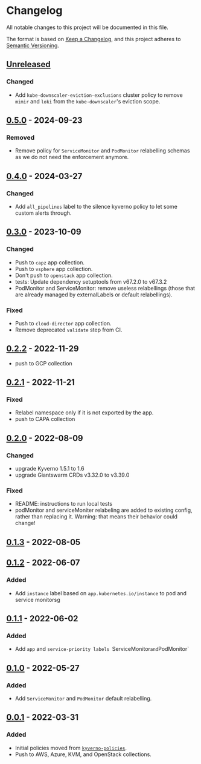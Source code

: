 # Changelog

All notable changes to this project will be documented in this file.

The format is based on [Keep a Changelog](https://keepachangelog.com/en/1.0.0/),
and this project adheres to [Semantic Versioning](https://semver.org/spec/v2.0.0.html).

## [Unreleased]

### Changed

- Add `kube-downscaler-eviction-exclusions` cluster policy to remove `mimir` and `loki` from the `kube-downscaler`'s eviction scope.

## [0.5.0] - 2024-09-23

### Removed

- Remove policy for `ServiceMonitor` and `PodMonitor` relabelling schemas as we do not need the enforcement anymore.

## [0.4.0] - 2024-03-27

### Changed

- Add `all_pipelines` label to the silence kyverno policy to let some custom alerts through.

## [0.3.0] - 2023-10-09

### Changed

- Push to `capz` app collection.
- Push to `vsphere` app collection.
- Don't push to `openstack` app collection.
- tests: Update dependency setuptools from v67.2.0 to v67.3.2
- PodMonitor and ServiceMonitor: remove useless relabellings (those that are already managed by externalLabels or default relabellings).

### Fixed

- Push to `cloud-director` app collection.
- Remove deprecated `validate` step from CI.

## [0.2.2] - 2022-11-29

- push to GCP collection

## [0.2.1] - 2022-11-21

### Fixed

- Relabel namespace only if it is not exported by the app.
- push to CAPA collection

## [0.2.0] - 2022-08-09

### Changed

- upgrade Kyverno 1.5.1 to 1.6
- upgrade Giantswarm CRDs v3.32.0 to v3.39.0

### Fixed

- README: instructions to run local tests
- podMonitor and serviceMoniter relabeling are added to existing config, rather than replacing it. Warning: that means their behavior could change!

## [0.1.3] - 2022-08-05

## [0.1.2] - 2022-06-07

### Added

- Add `instance` label based on `app.kubernetes.io/instance` to pod and service monitorsg

## [0.1.1] - 2022-06-02

### Added

- Add `app` and `service-priority labels `ServiceMonitor` and `PodMonitor`

## [0.1.0] - 2022-05-27

### Added

- Add `ServiceMonitor` and `PodMonitor` default relabelling.

## [0.0.1] - 2022-03-31

### Added

- Initial policies moved from [`kyverno-policies`](https://github.com/giantswarm/kyverno-policies).
- Push to AWS, Azure, KVM, and OpenStack collections.

[Unreleased]: https://github.com/giantswarm/kyverno-policies-observability/compare/v0.5.0...HEAD
[0.5.0]: https://github.com/giantswarm/kyverno-policies-observability/compare/v0.4.0...v0.5.0
[0.4.0]: https://github.com/giantswarm/kyverno-policies-observability/compare/v0.3.0...v0.4.0
[0.3.0]: https://github.com/giantswarm/kyverno-policies-observability/compare/v0.2.2...v0.3.0
[0.2.2]: https://github.com/giantswarm/kyverno-policies-observability/compare/v0.2.1...v0.2.2
[0.2.1]: https://github.com/giantswarm/kyverno-policies-observability/compare/v0.2.0...v0.2.1
[0.2.0]: https://github.com/giantswarm/kyverno-policies-observability/compare/v0.1.3...v0.2.0
[0.1.3]: https://github.com/giantswarm/kyverno-policies-observability/compare/v0.1.2...v0.1.3
[0.1.2]: https://github.com/giantswarm/kyverno-policies-observability/compare/v0.1.1...v0.1.2
[0.1.1]: https://github.com/giantswarm/kyverno-policies-observability/compare/v0.1.0...v0.1.1
[0.1.0]: https://github.com/giantswarm/kyverno-policies-observability/compare/v0.0.1...v0.1.0
[0.0.1]: https://github.com/giantswarm/kyverno-policies-observability/releases/tag/v0.0.1
